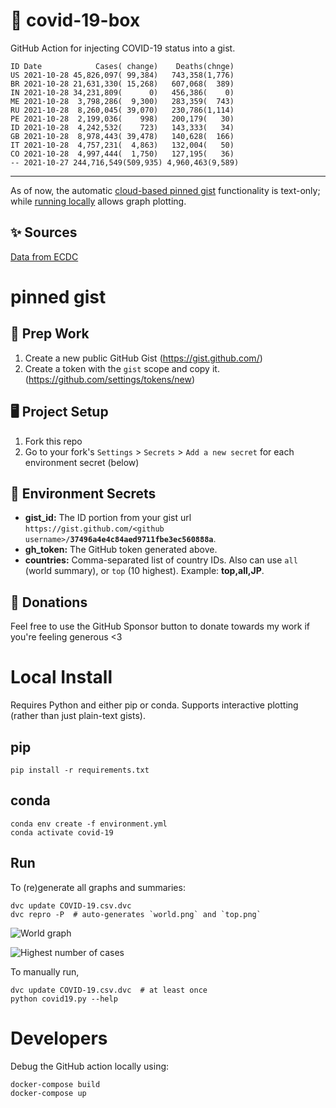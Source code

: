 # 🏥 covid-19-box

GitHub Action for injecting COVID-19 status into a gist.

```
ID Date            Cases( change)    Deaths(chnge)
US 2021-10-28 45,826,097( 99,384)   743,358(1,776)
BR 2021-10-28 21,631,330( 15,268)   607,068(  389)
IN 2021-10-28 34,231,809(      0)   456,386(    0)
ME 2021-10-28  3,798,286(  9,300)   283,359(  743)
RU 2021-10-28  8,260,045( 39,070)   230,786(1,114)
PE 2021-10-28  2,199,036(    998)   200,179(   30)
ID 2021-10-28  4,242,532(    723)   143,333(   34)
GB 2021-10-28  8,978,443( 39,478)   140,628(  166)
IT 2021-10-28  4,757,231(  4,863)   132,004(   50)
CO 2021-10-28  4,997,444(  1,750)   127,195(   36)
-- 2021-10-27 244,716,549(509,935) 4,960,463(9,589)
```

---

As of now, the automatic [cloud-based pinned gist](#pinned-gist) functionality is text-only;
while [running locally](#local-install) allows graph plotting.

## ✨ Sources

[Data from ECDC](https://www.ecdc.europa.eu/en/publications-data/download-todays-data-geographic-distribution-covid-19-cases-worldwide)

# pinned gist

## 🎒 Prep Work
1. Create a new public GitHub Gist (https://gist.github.com/)
1. Create a token with the `gist` scope and copy it. (https://github.com/settings/tokens/new)

## 🖥 Project Setup
1. Fork this repo
1. Go to your fork's `Settings` > `Secrets` > `Add a new secret` for each environment secret (below)

## 🤫 Environment Secrets
- **gist_id:** The ID portion from your gist url `https://gist.github.com/<github username>/`**`37496a4e4c84aed9711fbe3ec560888a`**.
- **gh_token:** The GitHub token generated above.
- **countries:** Comma-separated list of country IDs. Also can use `all` (world summary), or `top` (10 highest). Example: **top,all,JP**.

## 💸 Donations

Feel free to use the GitHub Sponsor button to donate towards my work if you're feeling generous <3

# Local Install

Requires Python and either pip or conda. Supports interactive plotting (rather than just plain-text gists).

## pip

```
pip install -r requirements.txt
```

## conda

```
conda env create -f environment.yml
conda activate covid-19
```

## Run

To (re)generate all graphs and summaries:

```
dvc update COVID-19.csv.dvc
dvc repro -P  # auto-generates `world.png` and `top.png`
```

![World graph](world.png)

![Highest number of cases](top.png)

To manually run,

```
dvc update COVID-19.csv.dvc  # at least once
python covid19.py --help
```

# Developers

Debug the GitHub action locally using:

```
docker-compose build
docker-compose up
```
